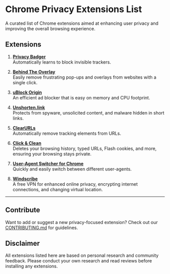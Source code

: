 # Chrome Privacy Extensions List

A curated list of Chrome extensions aimed at enhancing user privacy and improving the overall browsing experience.

## Extensions

1. [**Privacy Badger**](https://chrome.google.com/webstore/detail/privacy-badger/pkehgijcmpdhfbdbbnkijodmdjhbjlgp)  
   Automatically learns to block invisible trackers.

2. [**Behind The Overlay**](https://chromewebstore.google.com/detail/behind-the-overlay/ljipkdpcjbmhkdjjmbbaggebcednbbme)  
   Easily remove frustrating pop-ups and overlays from websites with a single click. 

3. [**uBlock Origin**](https://chrome.google.com/webstore/detail/ublock-origin/cjpalhdlnbpafiamejdnhcphjbkeiagm)  
   An efficient ad blocker that is easy on memory and CPU footprint.

4. [**Unshorten.link**](https://chrome.google.com/webstore/detail/unshortenlink/gbobdaaeaihkghbokihkofcbndhmbdpd)  
   Protects from spyware, unsolicited content, and malware hidden in short links.

5. [**ClearURLs**](https://chrome.google.com/webstore/detail/clearurls/lckanjgmijmafbedllaakclkaicjfmnk)  
   Automatically remove tracking elements from URLs.

6. [**Click & Clean**](https://chrome.google.com/webstore/detail/clickclean/ghgabhipcejejjmhhchfonmamedcbeod)  
   Deletes your browsing history, typed URLs, Flash cookies, and more, ensuring your browsing stays private.

7. [**User-Agent Switcher for Chrome**](https://chrome.google.com/webstore/detail/user-agent-switcher-for-c/djflhoibgkdhkhhcedjiklpkjnoahfmg)  
   Quickly and easily switch between different user-agents.

9. [**Windscribe**](https://chromewebstore.google.com/detail/hnmpcagpplmpfojmgmnngilcnanddlhb)  
   A free VPN for enhanced online privacy, encrypting internet connections, and changing virtual location. 

---

## Contribute

Want to add or suggest a new privacy-focused extension? Check out our [CONTRIBUTING.md](https://github.com/ResourceChest/.github/blob/main/CONTRIBUTING.md) for guidelines.

## Disclaimer

All extensions listed here are based on personal research and community feedback. Please conduct your own research and read reviews before installing any extensions.
